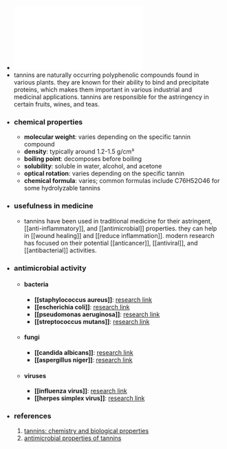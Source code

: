 - ![Tannin.pdf](../assets/Tannin_1719303599393_0.pdf)
- tannins are naturally occurring polyphenolic compounds found in various plants. they are known for their ability to bind and precipitate proteins, which makes them important in various industrial and medicinal applications. tannins are responsible for the astringency in certain fruits, wines, and teas.
- ### chemical properties
	- **molecular weight**: varies depending on the specific tannin compound
	- **density**: typically around 1.2-1.5 g/cm³
	- **boiling point**: decomposes before boiling
	- **solubility**: soluble in water, alcohol, and acetone
	- **optical rotation**: varies depending on the specific tannin
	- **chemical formula**: varies; common formulas include C76H52O46 for some hydrolyzable tannins
- ### usefulness in medicine
	- tannins have been used in traditional medicine for their astringent, [[anti-inflammatory]], and [[antimicrobial]] properties. they can help in [[wound healing]] and [[reduce inflammation]]. modern research has focused on their potential [[anticancer]], [[antiviral]], and [[antibacterial]] activities.
- ### antimicrobial activity
	- #### **bacteria**
		- **[[staphylococcus aureus]]**: [research link](https://scholar.google.com/scholar?q=tannins+antibacterial+staphylococcus+aureus)
		- **[[escherichia coli]]**: [research link](https://scholar.google.com/scholar?q=tannins+antibacterial+escherichia+coli)
		- **[[pseudomonas aeruginosa]]**: [research link](https://scholar.google.com/scholar?q=tannins+antibacterial+pseudomonas+aeruginosa)
		- **[[streptococcus mutans]]**: [research link](https://scholar.google.com/scholar?q=tannins+antibacterial+streptococcus+mutans)
	- #### **fungi**
		- **[[candida albicans]]**: [research link](https://scholar.google.com/scholar?q=tannins+antifungal+candida+albicans)
		- **[[aspergillus niger]]**: [research link](https://scholar.google.com/scholar?q=tannins+antifungal+aspergillus+niger)
	- #### **viruses**
		- **[[influenza virus]]**: [research link](https://scholar.google.com/scholar?q=tannins+antiviral+influenza)
		- **[[herpes simplex virus]]**: [research link](https://scholar.google.com/scholar?q=tannins+antiviral+herpes+simplex)
- ### references
  1. [tannins: chemistry and biological properties](https://scholar.google.com/scholar?q=tannins+chemistry+biological+properties)
  2. [antimicrobial properties of tannins](https://scholar.google.com/scholar?q=antimicrobial+properties+of+tannins)